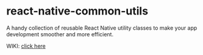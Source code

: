 # react-native-common-utils
A handy collection of reusable React Native utility classes to make your app development smoother and more efficient.

WIKI: [click here](https://github.com/dhruvin207/react-native-common-utils/wiki)
